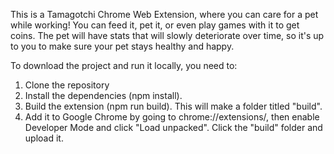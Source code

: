 This is a Tamagotchi Chrome Web Extension, where you can care for a pet while working! You can feed it, pet it, or even play games with it to get coins. The pet will have stats that will slowly deteriorate over time, so it's up to you to make sure your pet stays healthy and happy.

To download the project and run it locally, you need to:

1. Clone the repository
2. Install the dependencies (npm install).
3. Build the extension (npm run build). This will make a folder titled "build".
4. Add it to Google Chrome by going to chrome://extensions/, then enable Developer Mode and click "Load unpacked". Click the "build" folder and upload it.
